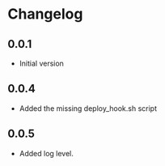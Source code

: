 # Changelog

## 0.0.1

- Initial version


## 0.0.4

- Added the missing deploy_hook.sh script

## 0.0.5

- Added log level.